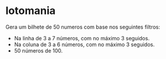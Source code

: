 # lotomania


Gera um bilhete de 50 numeros com base nos seguintes filtros: 
- Na linha de 3 a 7 números, com no máximo 3 seguidos.
- Na coluna de 3 a 6 números, com no máximo 3 seguidos.
- 50 números de 100.
